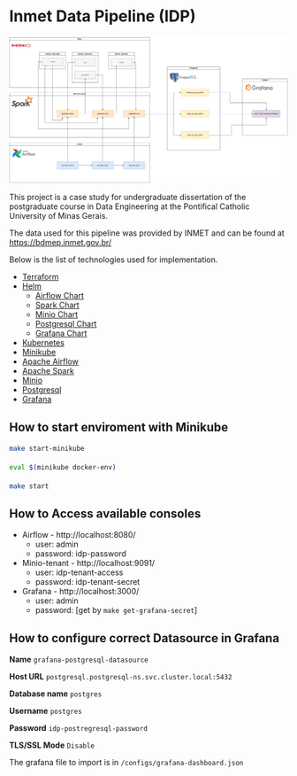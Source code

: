 # Inmet Data Pipeline (IDP)

![Architecture Draw](imgs/inmet-data-pipeline-architecture.png)


This project is a case study for undergraduate dissertation of the postgraduate course in Data Engineering at the Pontifical Catholic University of Minas Gerais.

The data used for this pipeline was provided by INMET and can be found at https://bdmep.inmet.gov.br/

Below is the list of technologies used for implementation.

- [Terraform](https://www.terraform.io/)
- [Helm](https://helm.sh/)
    - [Airflow Chart](https://airflow.apache.org/docs/helm-chart/stable/index.html)
    - [Spark Chart](https://kubeflow.github.io/spark-operator/)
    - [Minio Chart](https://github.com/minio/operator)
    - [Postgresql Chart](https://github.com/bitnami/charts/blob/main/bitnami/postgresql/README.md)
    - [Grafana Chart](https://github.com/grafana/helm-charts/tree/main)
- [Kubernetes](https://kubernetes.io/)
- [Minikube](https://minikube.sigs.k8s.io/docs/)
- [Apache Airflow](https://airflow.apache.org/)
- [Apache Spark](https://spark.apache.org/)
- [Minio](https://min.io/)
- [Postgresql](https://www.postgresql.org/)
- [Grafana](https://grafana.com/)

## How to start enviroment with Minikube

```sh
make start-minikube 

eval $(minikube docker-env)

make start
```

## How to Access available consoles


- Airflow - http://localhost:8080/ 
    - user: admin 
    - password: idp-password 
- Minio-tenant - http://localhost:9091/
    - user: idp-tenant-access
    - password: idp-tenant-secret
- Grafana - http://localhost:3000/
    - user: admin
    - password: [get by `make get-grafana-secret`]


## How to configure correct Datasource in Grafana

**Name**
`grafana-postgresql-datasource`

**Host URL**
`postgresql.postgresql-ns.svc.cluster.local:5432`

**Database name**
`postgres`

**Username**
`postgres`

**Password**
`idp-postregresql-password`

**TLS/SSL Mode**
`Disable`

The grafana file to import is in `/configs/grafana-dashboard.json`
